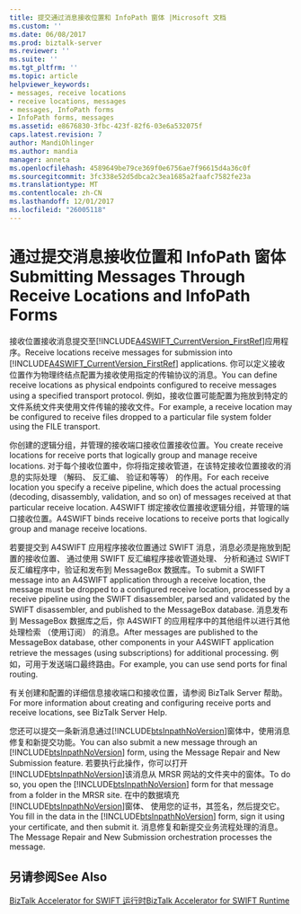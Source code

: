 ```yaml
---
title: 提交通过消息接收位置和 InfoPath 窗体 |Microsoft 文档
ms.custom: ''
ms.date: 06/08/2017
ms.prod: biztalk-server
ms.reviewer: ''
ms.suite: ''
ms.tgt_pltfrm: ''
ms.topic: article
helpviewer_keywords:
- messages, receive locations
- receive locations, messages
- messages, InfoPath forms
- InfoPath forms, messages
ms.assetid: e8676830-3fbc-423f-82f6-03e6a532075f
caps.latest.revision: 7
author: MandiOhlinger
ms.author: mandia
manager: anneta
ms.openlocfilehash: 4589649be79ce369f0e6756ae7f96615d4a36c0f
ms.sourcegitcommit: 3fc338e52d5dbca2c3ea1685a2faafc7582fe23a
ms.translationtype: MT
ms.contentlocale: zh-CN
ms.lasthandoff: 12/01/2017
ms.locfileid: "26005118"
---
```

# <a name="submitting-messages-through-receive-locations-and-infopath-forms"></a><span data-ttu-id="18b11-102">通过提交消息接收位置和 InfoPath 窗体</span><span class="sxs-lookup"><span data-stu-id="18b11-102">Submitting Messages Through Receive Locations and InfoPath Forms</span></span>
<span data-ttu-id="18b11-103">接收位置接收消息提交至[!INCLUDE[A4SWIFT_CurrentVersion_FirstRef](../../includes/a4swift-currentversion-firstref-md.md)]应用程序。</span><span class="sxs-lookup"><span data-stu-id="18b11-103">Receive locations receive messages for submission into [!INCLUDE[A4SWIFT_CurrentVersion_FirstRef](../../includes/a4swift-currentversion-firstref-md.md)] applications.</span></span> <span data-ttu-id="18b11-104">你可以定义接收位置作为物理终结点配置为接收使用指定的传输协议的消息。</span><span class="sxs-lookup"><span data-stu-id="18b11-104">You can define receive locations as physical endpoints configured to receive messages using a specified transport protocol.</span></span> <span data-ttu-id="18b11-105">例如，接收位置可能配置为拖放到特定的文件系统文件夹使用文件传输的接收文件。</span><span class="sxs-lookup"><span data-stu-id="18b11-105">For example, a receive location may be configured to receive files dropped to a particular file system folder using the FILE transport.</span></span>  
  
 <span data-ttu-id="18b11-106">你创建的逻辑分组，并管理的接收端口接收位置接收位置。</span><span class="sxs-lookup"><span data-stu-id="18b11-106">You create receive locations for receive ports that logically group and manage receive locations.</span></span> <span data-ttu-id="18b11-107">对于每个接收位置中，你将指定接收管道，在该特定接收位置接收的消息的实际处理 （解码、 反汇编、 验证和等等） 的作用。</span><span class="sxs-lookup"><span data-stu-id="18b11-107">For each receive location you specify a receive pipeline, which does the actual processing (decoding, disassembly, validation, and so on) of messages received at that particular receive location.</span></span> <span data-ttu-id="18b11-108">A4SWIFT 绑定接收位置接收逻辑分组，并管理的端口接收位置。</span><span class="sxs-lookup"><span data-stu-id="18b11-108">A4SWIFT binds receive locations to receive ports that logically group and manage receive locations.</span></span>  
  
 <span data-ttu-id="18b11-109">若要提交到 A4SWIFT 应用程序接收位置通过 SWIFT 消息，消息必须是拖放到配置的接收位置、 通过使用 SWIFT 反汇编程序接收管道处理、 分析和通过 SWIFT 反汇编程序中，验证和发布到 MessageBox 数据库。</span><span class="sxs-lookup"><span data-stu-id="18b11-109">To submit a SWIFT message into an A4SWIFT application through a receive location, the message must be dropped to a configured receive location, processed by a receive pipeline using the SWIFT disassembler, parsed and validated by the SWIFT disassembler, and published to the MessageBox database.</span></span> <span data-ttu-id="18b11-110">消息发布到 MessageBox 数据库之后，你 A4SWIFT 的应用程序中的其他组件以进行其他处理检索 （使用订阅） 的消息。</span><span class="sxs-lookup"><span data-stu-id="18b11-110">After messages are published to the MessageBox database, other components in your A4SWIFT application retrieve the messages (using subscriptions) for additional processing.</span></span> <span data-ttu-id="18b11-111">例如，可用于发送端口最终路由。</span><span class="sxs-lookup"><span data-stu-id="18b11-111">For example, you can use send ports for final routing.</span></span>  
  
 <span data-ttu-id="18b11-112">有关创建和配置的详细信息接收端口和接收位置，请参阅 BizTalk Server 帮助。</span><span class="sxs-lookup"><span data-stu-id="18b11-112">For more information about creating and configuring receive ports and receive locations, see BizTalk Server Help.</span></span>  
  
 <span data-ttu-id="18b11-113">您还可以提交一条新消息通过[!INCLUDE[btsInpathNoVersion](../../includes/btsinpathnoversion-md.md)]窗体中，使用消息修复和新提交功能。</span><span class="sxs-lookup"><span data-stu-id="18b11-113">You can also submit a new message through an [!INCLUDE[btsInpathNoVersion](../../includes/btsinpathnoversion-md.md)] form, using the Message Repair and New Submission feature.</span></span> <span data-ttu-id="18b11-114">若要执行此操作，你可以打开[!INCLUDE[btsInpathNoVersion](../../includes/btsinpathnoversion-md.md)]该消息从 MRSR 网站的文件夹中的窗体。</span><span class="sxs-lookup"><span data-stu-id="18b11-114">To do so, you open the [!INCLUDE[btsInpathNoVersion](../../includes/btsinpathnoversion-md.md)] form for that message from a folder in the MRSR site.</span></span> <span data-ttu-id="18b11-115">在中的数据填充[!INCLUDE[btsInpathNoVersion](../../includes/btsinpathnoversion-md.md)]窗体、 使用您的证书，其签名，然后提交它。</span><span class="sxs-lookup"><span data-stu-id="18b11-115">You fill in the data in the [!INCLUDE[btsInpathNoVersion](../../includes/btsinpathnoversion-md.md)] form, sign it using your certificate, and then submit it.</span></span> <span data-ttu-id="18b11-116">消息修复和新提交业务流程处理的消息。</span><span class="sxs-lookup"><span data-stu-id="18b11-116">The Message Repair and New Submission orchestration processes the message.</span></span>  
  
## <a name="see-also"></a><span data-ttu-id="18b11-117">另请参阅</span><span class="sxs-lookup"><span data-stu-id="18b11-117">See Also</span></span>  
 [<span data-ttu-id="18b11-118">BizTalk Accelerator for SWIFT 运行时</span><span class="sxs-lookup"><span data-stu-id="18b11-118">BizTalk Accelerator for SWIFT Runtime</span></span>](../../adapters-and-accelerators/accelerator-swift/biztalk-accelerator-for-swift-runtime.md)